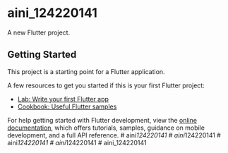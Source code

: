 # aini_124220141

A new Flutter project.

## Getting Started

This project is a starting point for a Flutter application.

A few resources to get you started if this is your first Flutter project:

- [Lab: Write your first Flutter app](https://docs.flutter.dev/get-started/codelab)
- [Cookbook: Useful Flutter samples](https://docs.flutter.dev/cookbook)

For help getting started with Flutter development, view the
[online documentation](https://docs.flutter.dev/), which offers tutorials,
samples, guidance on mobile development, and a full API reference.
#   a i n i _ 1 2 4 2 2 0 1 4 1  
 #   a i n i _ 1 2 4 2 2 0 1 4 1  
 #   a i n i _ 1 2 4 2 2 0 1 4 1  
 #   a i n i _ 1 2 4 2 2 0 1 4 1  
 #   a i n i _ 1 2 4 2 2 0 1 4 1  
 